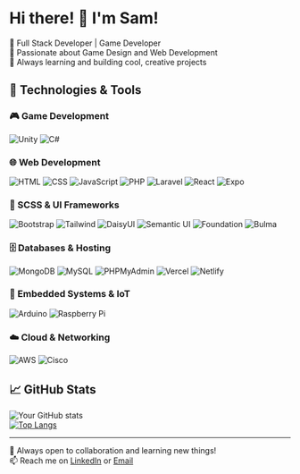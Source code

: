 # Hi there! 👋 I'm Sam!

🔹 Full Stack Developer | Game Developer  
🔹 Passionate about Game Design and Web Development  
🔹 Always learning and building cool, creative projects  

## 🔧 Technologies & Tools

### 🎮 Game Development
![Unity](https://img.shields.io/badge/Engine-Unity-blue?logo=unity)
![C#](https://img.shields.io/badge/Language-C%23-blue?logo=csharp)

### 🌐 Web Development
![HTML](https://img.shields.io/badge/HTML-%23E34F26.svg?style=flat&logo=html5&logoColor=white)
![CSS](https://img.shields.io/badge/CSS-%231572B6.svg?style=flat&logo=css3&logoColor=white)
![JavaScript](https://img.shields.io/badge/JavaScript-%23F7DF1E.svg?style=flat&logo=javascript&logoColor=black)
![PHP](https://img.shields.io/badge/PHP-%23777BB4.svg?style=flat&logo=php&logoColor=white)
![Laravel](https://img.shields.io/badge/Laravel-%23FF2D20.svg?style=flat&logo=laravel&logoColor=white)
![React](https://img.shields.io/badge/React-%2361DAFB.svg?style=flat&logo=react&logoColor=black)
![Expo](https://img.shields.io/badge/Expo-1B1F23?style=flat&logo=expo&logoColor=white)

### 🎨 SCSS & UI Frameworks
![Bootstrap](https://img.shields.io/badge/Bootstrap-%237952B3.svg?style=flat&logo=bootstrap&logoColor=white)
![Tailwind](https://img.shields.io/badge/Tailwind_CSS-%2338B2AC.svg?style=flat&logo=tailwind-css&logoColor=white)
![DaisyUI](https://img.shields.io/badge/Daisy_UI-%23FF7139.svg?style=flat&logo=daisyui&logoColor=white)
![Semantic UI](https://img.shields.io/badge/Semantic_UI-%23000000.svg?style=flat&logo=semantic-ui&logoColor=white)
![Foundation](https://img.shields.io/badge/Foundation-%23002974.svg?style=flat&logo=foundation&logoColor=white)
![Bulma](https://img.shields.io/badge/Bulma-%2300D1B2.svg?style=flat&logo=bulma&logoColor=white)

### 🗄️ Databases & Hosting
![MongoDB](https://img.shields.io/badge/MongoDB-%2347A248.svg?style=flat&logo=mongodb&logoColor=white)
![MySQL](https://img.shields.io/badge/MySQL-%2300f.svg?style=flat&logo=mysql&logoColor=white)
![PHPMyAdmin](https://img.shields.io/badge/PHPMyAdmin-%23666666.svg?style=flat&logo=phpmyadmin&logoColor=white)
![Vercel](https://img.shields.io/badge/Vercel-%23000000.svg?style=flat&logo=vercel&logoColor=white)
![Netlify](https://img.shields.io/badge/Netlify-%2300C7B7.svg?style=flat&logo=netlify&logoColor=white)

### 🔧 Embedded Systems & IoT
![Arduino](https://img.shields.io/badge/Arduino-%2300979D.svg?style=flat&logo=arduino&logoColor=white)
![Raspberry Pi](https://img.shields.io/badge/Raspberry_Pi-%23C51A4A.svg?style=flat&logo=raspberry-pi&logoColor=white)

### ☁️ Cloud & Networking
![AWS](https://img.shields.io/badge/AWS-%23FF9900.svg?style=flat&logo=amazon-aws&logoColor=white)
![Cisco](https://img.shields.io/badge/Cisco-%23136AFE.svg?style=flat&logo=cisco&logoColor=white)

## 📈 GitHub Stats
![Your GitHub stats](https://github-readme-stats.vercel.app/api?username=fram3y&show_icons=true&theme=dark)  
[![Top Langs](https://github-readme-stats.vercel.app/api/top-langs/?username=fram3y&layout=compact&theme=radical)](https://github.com/fram3y/github-readme-stats)

---
🚀 Always open to collaboration and learning new things!  
📫 Reach me on [LinkedIn](https://www.linkedin.com/in/samuel-downey-910999239/) or [Email](mailto:downeysam2002@gmail.com)

